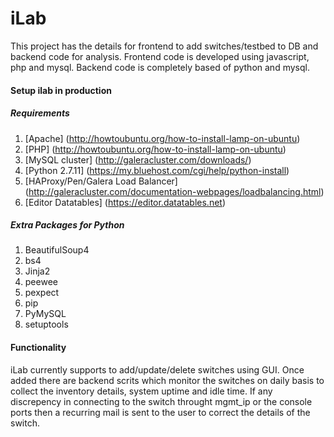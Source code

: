 # iLab

This project has the details for frontend to add switches/testbed to DB and backend code for analysis.
Frontend code is developed using javascript, php and mysql.
Backend code is completely based of python and mysql.

#### Setup ilab in production

##### Requirements
1. [Apache] (http://howtoubuntu.org/how-to-install-lamp-on-ubuntu)
2. [PHP] (http://howtoubuntu.org/how-to-install-lamp-on-ubuntu)
3. [MySQL cluster] (http://galeracluster.com/downloads/)
4. [Python 2.7.11] (https://my.bluehost.com/cgi/help/python-install)
5. [HAProxy/Pen/Galera Load Balancer] (http://galeracluster.com/documentation-webpages/loadbalancing.html)
6. [Editor Datatables] (https://editor.datatables.net)

##### Extra Packages for Python
1. BeautifulSoup4
2. bs4
3. Jinja2
5. peewee
6. pexpect
7. pip
8. PyMySQL
9. setuptools

#### Functionality

iLab currently supports to add/update/delete switches using GUI. Once added there are backend scrits which monitor the switches on daily basis to collect the inventory details, system uptime and idle time. If any discrepency in connecting to the switch throught mgmt_ip or the console ports then a recurring mail is sent to the user to correct the details of the switch.
